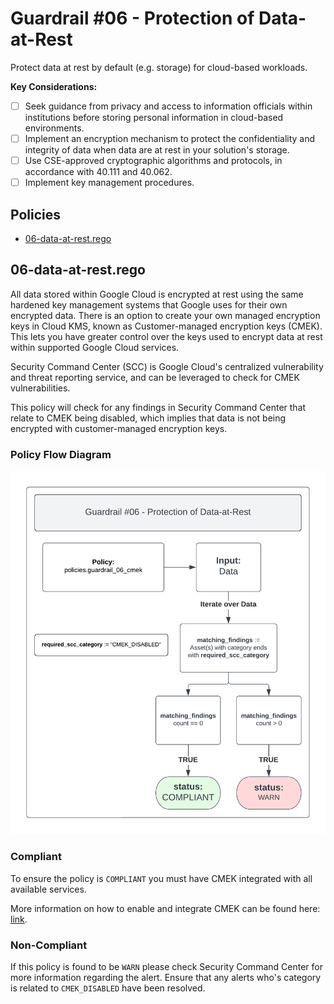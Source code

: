 # Guardrail #06 -  Protection of Data-at-Rest

Protect data at rest by default (e.g. storage) for cloud-based workloads.

**Key Considerations:**

- [ ] Seek guidance from privacy and access to information officials within institutions before storing personal information in cloud-based environments.
- [ ] Implement an encryption mechanism to protect the confidentiality and integrity of data when data are at rest in your solution's storage.
- [ ] Use CSE-approved cryptographic algorithms and protocols, in accordance with 40.111 and 40.062.
- [ ] Implement key management procedures.

## Policies

- [06-data-at-rest.rego](./06-data-at-rest.rego)

## 06-data-at-rest.rego

All data stored within Google Cloud is encrypted at rest using the same hardened key management systems that Google uses for their own encrypted data. There is an option to create your own managed encryption keys in Cloud KMS, known as Customer-managed encryption keys (CMEK). This lets you have greater control over the keys used to encrypt data at rest within supported Google Cloud services.

Security Command Center (SCC) is Google Cloud's centralized vulnerability and threat reporting service, and can be leveraged to check for CMEK vulnerabilities.

This policy will check for any findings in Security Command Center that relate to CMEK being disabled, which implies that data is not being encrypted with customer-managed encryption keys.

### Policy Flow Diagram

![06-data-at-rest](../../policy_diagrams/06-data-at-rest.png "06-data-at-rest")

### Compliant

To ensure the policy is `COMPLIANT` you must have CMEK integrated with all available services.

More information on how to enable and integrate CMEK can be found here: [link](https://cloud.google.com/kms/docs/use-keys-google-cloud#cmek_compliant).

### Non-Compliant

If this policy is found to be `WARN` please check Security Command Center for more information regarding the alert. Ensure that any alerts who's category is related to `CMEK_DISABLED` have been resolved.
